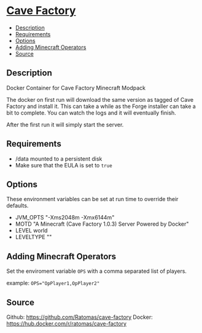 # [Cave Factory](https://www.curseforge.com/minecraft/modpacks/cave-factory)
<!-- MarkdownTOC autolink="true" indent="  " markdown_preview="github" -->

- [Description](#description)
- [Requirements](#requirements)
- [Options](#options)
- [Adding Minecraft Operators](#adding-minecraft-operators)
- [Source](#source)

<!-- /MarkdownTOC -->

## Description


Docker Container for Cave Factory Minecraft Modpack

The docker on first run will download the same version as tagged of Cave Factory and install it.  This can take a while as the Forge installer can take a bit to complete.  You can watch the logs and it will eventually finish.

After the first run it will simply start the server.

## Requirements

* /data mounted to a persistent disk
* Make sure that the EULA  is set to `true`

## Options

These environment variables can be set at run time to override their defaults.

* JVM_OPTS "-Xms2048m -Xmx6144m"
* MOTD "A Minecraft (Cave Factory 1.0.3) Server Powered by Docker"
* LEVEL world
* LEVELTYPE ""

## Adding Minecraft Operators

Set the enviroment variable `OPS` with a comma separated list of players.

example:
`OPS="OpPlayer1,OpPlayer2"`

## Source
Github: https://github.com/Ratomas/cave-factory
Docker: https://hub.docker.com/r/ratomas/cave-factory
